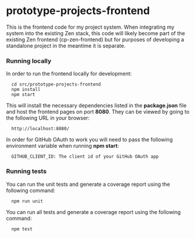 # prototype-projects-frontend

This is the frontend code for my project system. When integrating my system into the existing Zen stack, this code will likely become part of the existing Zen frontend (cp-zen-frontend) but for purposes of developing a standalone project in the meantime it is separate.

### Running locally

In order to run the frontend locally for development:

```
  cd src/prototype-projects-frontend
  npm install
  npm start
```

This will install the necessary dependencies listed in the **package.json** file and host the frontend pages on port **8080**. They can be viewed by going to the following URL in your browser:

```
  http://localhost:8080/
```

In order for GitHub OAuth to work you will need to pass the following environment variable when running **npm start**:

```
  GITHUB_CLIENT_ID: The client id of your GitHub OAuth app
```

### Running tests

You can run the unit tests and generate a coverage report using the following command:

```
  npm run unit
```

You can run all tests and generate a coverage report using the following command:

```
  npm test
```